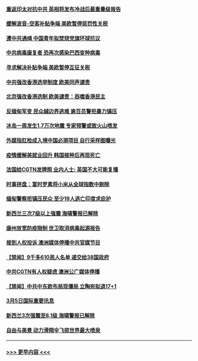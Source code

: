#### [重返印太对抗中共 英相将发布冷战后最重量级报告](../pages/prog202/a103068468.md?t=03070901) 
#### [缓解波音-空客补贴争端 美欧暂停惩罚性关税](../pages/prog202/a103068479.md?t=03070901) 
#### [遭中共通缉 中国青年拟焚烧党旗环球抗议](../pages/prog202/a103068445.md?t=03070901) 
#### [中共病毒康复者 恐再次感染巴西变种病毒](../pages/prog202/a103068353.md?t=03070901) 
#### [寻求解决补贴争端 美欧暂停互征关税](../pages/prog202/a103068341.md?t=03070901) 
#### [中共强改香港选举制度  欧美同声谴责](../pages/prog202/a103068283.md?t=03070901) 
#### [北京强改香港选制 欧美谴责：吞噬香港民主](../pages/prog202/a103068085.md?t=03070901) 
#### [反缅甸军变 民众越边界逃难 逾百员警拒暴力镇压](../pages/prog202/a103067999.md?t=03070901) 
#### [冰岛一周发生1.7万次地震 专家预警或致火山喷发](../pages/prog202/a103067530.md?t=03070901) 
#### [外媒指肛检成入境中国必测项目 自行采样图曝光](../pages/prog202/a103067771.md?t=03070901) 
#### [疫情缓解美就业回升 韩国接种后再现死亡](../pages/prog202/a103067832.md?t=03070901) 
#### [法国给CGTN发牌照 业内人士: 英国不大可能复播](../pages/prog202/a103067751.md?t=03070901) 
#### [时事拼盘：富时罗素将小米从全球指数中剔除](../pages/prog202/a103067788.md?t=03070901) 
#### [缅甸警察拒镇压民众 至少19人逃亡印度求庇护](../pages/prog202/a103067718.md?t=03070901) 
#### [新西兰三次7级以上强震 海啸警报已解除](../pages/prog202/a103067639.md?t=03070901) 
#### [康州放宽防疫限制 世卫取消病毒起源报告](../pages/prog202/a103067627.md?t=03070901) 
#### [接到人权投诉 澳洲媒体停播中共官媒节目](../pages/prog202/a103067525.md?t=03070901) 
#### [【禁闻】9千多610恶人名单 递交给38国政府](../pages/prog202/a103067593.md?t=03070901) 
#### [中共CGTN有人权疑虑 澳洲公广媒体停播](../pages/prog202/a103067601.md?t=03070901) 
#### [【禁闻】中共中东欧布局现僵局 立陶宛拟退17+1](../pages/prog202/a103067543.md?t=03070901) 
#### [3月5日国际重要讯息](../pages/prog202/a103067377.md?t=03070901) 
#### [新西兰3次强震至8.1级 海啸警报已解除](../pages/prog202/a103067178.md?t=03070901) 
#### [自由与美景 动力滑翔伞飞掠世界最大喷泉](../pages/prog202/a103067169.md?t=03070901) 

----
#### [ >>> 更早内容 <<< ](../indexes/prog202-earlier.md)
